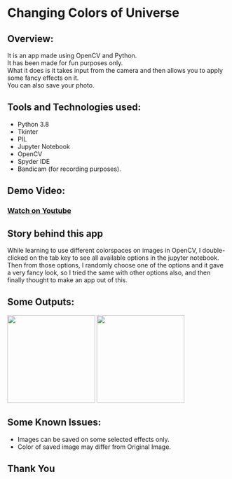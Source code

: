 # Changing Colors of Universe

## Overview: 
It is an app made using OpenCV and Python.
<br/>It has been made for fun purposes only.
<br/>What it does is it takes input from the camera and then allows you to apply some fancy effects on it.
<br/>You can also save your photo.

## Tools and Technologies used:
- Python 3.8
- Tkinter
- PIL
- Jupyter Notebook
- OpenCV
- Spyder IDE
- Bandicam (for recording purposes).

## Demo Video: 
### [Watch on Youtube](https://youtu.be/Mt-3AQuCGlI)

## Story behind this app
While learning to use different colorspaces on images in OpenCV, I double-clicked on the tab key to see all available options in the jupyter notebook. Then from those options, I randomly choose one of the options and it gave a very fancy look, so I tried the same with other options also, and then finally thought to make an app out of this.

## Some Outputs:
<img src="https://user-images.githubusercontent.com/54676859/128913799-ea73e17d-cc3a-4829-b37e-47f9d485e46d.png" width=200/> <img src="https://user-images.githubusercontent.com/54676859/128913855-97597e99-0dd8-4dd3-82cd-0a1280d7f9a5.png" width=200/> 

## Some Known Issues: 
- Images can be saved on some selected effects only.
- Color of saved image may differ from Original Image. 

## Thank You
